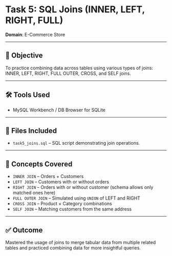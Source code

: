 # Task 5: SQL Joins (INNER, LEFT, RIGHT, FULL)  
**Domain**: E-Commerce Store

---

## 🎯 Objective  
To practice combining data across tables using various types of joins: INNER, LEFT, RIGHT, FULL OUTER, CROSS, and SELF joins.

---

## 🛠 Tools Used  
- MySQL Workbench / DB Browser for SQLite

---

## 📁 Files Included
- `task5_joins.sql` – SQL script demonstrating join operations.

---

## 🧾 Concepts Covered

- `INNER JOIN` – Orders + Customers
- `LEFT JOIN` – Customers with or without orders
- `RIGHT JOIN` – Orders with or without customer (schema allows only matched ones here)
- `FULL OUTER JOIN` – Simulated using `UNION` of LEFT and RIGHT
- `CROSS JOIN` – Product × Category combinations
- `SELF JOIN` – Matching customers from the same address

---

## ✅ Outcome

Mastered the usage of joins to merge tabular data from multiple related tables and practiced combining data for more insightful queries.
